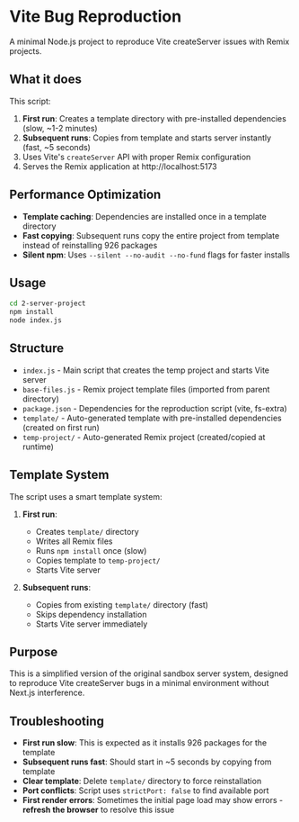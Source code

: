 # Vite Bug Reproduction

A minimal Node.js project to reproduce Vite createServer issues with Remix projects.

## What it does

This script:

1. **First run**: Creates a template directory with pre-installed dependencies (slow, ~1-2 minutes)
2. **Subsequent runs**: Copies from template and starts server instantly (fast, ~5 seconds)
3. Uses Vite's `createServer` API with proper Remix configuration
4. Serves the Remix application at http://localhost:5173

## Performance Optimization

- **Template caching**: Dependencies are installed once in a template directory
- **Fast copying**: Subsequent runs copy the entire project from template instead of reinstalling 926 packages
- **Silent npm**: Uses `--silent --no-audit --no-fund` flags for faster installs

## Usage

```bash
cd 2-server-project
npm install
node index.js
```

## Structure

- `index.js` - Main script that creates the temp project and starts Vite server
- `base-files.js` - Remix project template files (imported from parent directory)
- `package.json` - Dependencies for the reproduction script (vite, fs-extra)
- `template/` - Auto-generated template with pre-installed dependencies (created on first run)
- `temp-project/` - Auto-generated Remix project (created/copied at runtime)

## Template System

The script uses a smart template system:

1. **First run**:

   - Creates `template/` directory
   - Writes all Remix files
   - Runs `npm install` once (slow)
   - Copies template to `temp-project/`
   - Starts Vite server

2. **Subsequent runs**:
   - Copies from existing `template/` directory (fast)
   - Skips dependency installation
   - Starts Vite server immediately

## Purpose

This is a simplified version of the original sandbox server system, designed to reproduce Vite createServer bugs in a minimal environment without Next.js interference.

## Troubleshooting

- **First run slow**: This is expected as it installs 926 packages for the template
- **Subsequent runs fast**: Should start in ~5 seconds by copying from template
- **Clear template**: Delete `template/` directory to force reinstallation
- **Port conflicts**: Script uses `strictPort: false` to find available port
- **First render errors**: Sometimes the initial page load may show errors - **refresh the browser** to resolve this issue
